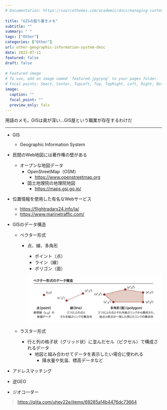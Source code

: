 ```yaml
---
# Documentation: https://sourcethemes.com/academic/docs/managing-content/

title: "GISの殴り書きメモ"
subtitle: ""
summary: " "
tags: ["Other"]
categories: ["Other"]
url: other-geographic-information-system-desc
date: 2022-07-11
featured: false
draft: false

# Featured image
# To use, add an image named `featured.jpg/png` to your pages folder.
# Focal points: Smart, Center, TopLeft, Top, TopRight, Left, Right, BottomLeft, Bottom, BottomRight.
image:
  caption: ""
  focal_point: ""
  preview_only: fals
---
```




用語のメモ。GISは奥が深い…GIS屋という職業が存在するわけだ

-----

- GIS
  - Geographic Information System
- 民間のWeb地図には著作権の壁がある
  - オープンな地図データ
    - OpenStreetMap（OSM）
      - https://www.openstreetmap.org
    - 国土地理院の地理院地図
      - https://maps.gsi.go.jp/

- 位置情報を使用した有名なWebサービス
  - https://flightradars24.info/ja/
  - https://www.marinetraffic.com/

- GISのデータ構造

  - ベクター形式

    - 点、線、多角形

      - ポイント（点）
      - ライン（線）
      - ポリゴン（面）

      ![image-20220705180458220](image-20220705180458220.png)

  - ラスター形式

    - 行と列の格子状（グリッド状）に並んだセル（ピクセル）で構成されるデータ
      - 地図と組み合わせてデータを表示したい場合に使われる
        - 降水量や気温、標高データなど

- アドレスマッチング

- 逆GEO

- ジオコーダー

> https://qiita.com/uhey22e/items/69285a14b4476dc73664
>
